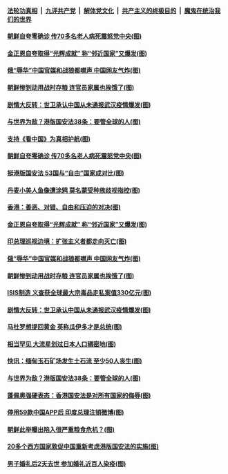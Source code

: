 ####  [法轮功真相](../../../../basic/blob/master/README.md?t=07041531) &nbsp;|&nbsp; [九评共产党](../../../../9ping.md/blob/master/README.md?t=07041531) &nbsp;|&nbsp; [解体党文化](../../../../jtdwh.md/blob/master/README.md?t=07041531)  &nbsp;|&nbsp; [共产主义的终极目的](../../../../gczydzjmd.md/blob/master/README.md?t=07041531) &nbsp;|&nbsp; [魔鬼在统治我们的世界](../../../../mgztzwmdsj.md/blob/master/README.md?t=07041531) 

#### [朝鲜自夸零确诊 传70多名老人病死震怒党中央(图)](../pages/p9/938564.md?t=07041531) 

#### [金正恩自夸取得“光辉成就” 称“邻近国家”又爆发(图)](../pages/p9/938572.md?t=07041531) 

#### [俄“辱华”中国官媒和战狼都噤声 中国网友气炸(图)](../pages/p9/938534.md?t=07041531) 

#### [朝鲜惨到动用战时存粮 连官员家属也挨饿了(图)](../pages/p9/938446.md?t=07041531) 

#### [剧情大反转：世卫承认中国从未通报武汉疫情爆发(图)](../pages/p9/938502.md?t=07041531) 

#### [与世界为敌？港版国安法38条：要管全球的人(图)](../pages/p9/938351.md?t=07041531) 

#### [支持《看中国》为真相护航(图)](../pages/p9/938602.md?t=07041531) 

#### [朝鲜自夸零确诊 传70多名老人病死震怒党中央(图)](../pages/p9/938564.md?t=07041531) 

#### [挺港版国安法 53国与“自由”国家成对比(图)](../pages/p9/938558.md?t=07041531) 

#### [丹麦小美人鱼像遭涂鸦 莫名蒙受种族歧视指控(图)](../pages/p9/938595.md?t=07041531) 

#### [香港：善恶、对错、自由和压迫的对决(图)](../pages/p9/938594.md?t=07041531) 

#### [金正恩自夸取得“光辉成就” 称“邻近国家”又爆发(图)](../pages/p9/938572.md?t=07041531) 

#### [印总理巡视边境：扩张主义者都走向灭亡(图)](../pages/p9/938560.md?t=07041531) 

#### [俄“辱华”中国官媒和战狼都噤声 中国网友气炸(图)](../pages/p9/938534.md?t=07041531) 

#### [朝鲜惨到动用战时存粮 连官员家属也挨饿了(图)](../pages/p9/938446.md?t=07041531) 

#### [ISIS制造 义查获全球最大宗毒品走私案值330亿元(图)](../pages/p9/938440.md?t=07041531) 

#### [剧情大反转：世卫承认中国从未通报武汉疫情爆发(图)](../pages/p9/938502.md?t=07041531) 

#### [马杜罗想提回黄金 英称瓜伊多才是总统(图)](../pages/p9/938498.md?t=07041531) 

#### [相当罕见 大流星划过日本人口稠密地(图)](../pages/p9/938447.md?t=07041531) 

#### [快讯：缅甸玉石矿场发生土石流 至少50人丧生(图)](../pages/p9/938426.md?t=07041531) 

#### [与世界为敌？港版国安法38条：要管全球的人(图)](../pages/p9/938351.md?t=07041531) 

#### [蓬佩奥强硬表态：香港国安法是对所有国家的侮辱(图)](../pages/p9/938372.md?t=07041531) 

#### [停用59款中国APP后 印度总理注销微博(图)](../pages/p9/938382.md?t=07041531) 

#### [朝鲜此举曝出陷入很严重粮食危机？(图)](../pages/p9/938335.md?t=07041531) 

#### [20多个西方国家敦促中国重新考虑港版国安法的实施(图)](../pages/p9/938381.md?t=07041531) 

#### [男子婚礼后2天去世 参加婚礼近百人染疫(图)](../pages/p9/938380.md?t=07041531) 

